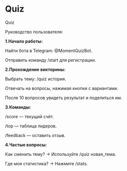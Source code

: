 # Quiz
Quiz

Руководство пользователя:

**1.Начало работы:**

Найти бота в Telegram: @MomentQuizBot.

Отправить команду /start для регистрации.

**2.Прохождение викторины:**

Выбрать тему: /quiz история.

Отвечать на вопросы, нажимая кнопки с вариантами.

После 10 вопросов увидеть результат и поделиться им.

**3.Команды:**

/score — текущий счёт.

/top — таблица лидеров.

/feedback — оставить отзыв.

**4.Частые вопросы:**

Как сменить тему? → Используйте /quiz новая_тема.

Где моя статистика? → Нажмите /stats.
